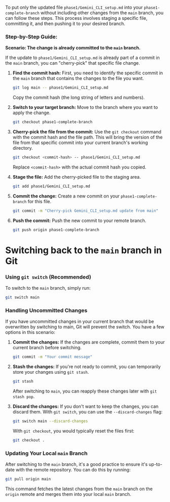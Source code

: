 To put only the updated file `phase1/Gemini_CLI_setup.md` into your `phase1-complete-branch` without including other changes from the `main` branch, you can follow these steps. This process involves staging a specific file, committing it, and then pushing it to your desired branch.

### Step-by-Step Guide:

**Scenario: The change is already committed to the `main` branch.**

If the update to `phase1/Gemini_CLI_setup.md` is already part of a commit in the `main` branch, you can "cherry-pick" that specific file change.

1.  **Find the commit hash:**
    First, you need to identify the specific commit in the `main` branch that contains the changes to the file you want.
    ```bash
    git log main -- phase1/Gemini_CLI_setup.md
    ```
    Copy the commit hash (the long string of letters and numbers).

2.  **Switch to your target branch:**
    Move to the branch where you want to apply the change.
    ```bash
    git checkout phase1-complete-branch
    ```

3.  **Cherry-pick the file from the commit:**
    Use the `git checkout` command with the commit hash and the file path. This will bring the version of the file from that specific commit into your current branch's working directory.
    ```bash
    git checkout <commit-hash> -- phase1/Gemini_CLI_setup.md
    ```
    Replace `<commit-hash>` with the actual commit hash you copied.

4.  **Stage the file:**
    Add the cherry-picked file to the staging area.
    ```bash
    git add phase1/Gemini_CLI_setup.md
    ```

5.  **Commit the change:**
    Create a new commit on your `phase1-complete-branch` for this file.
    ```bash
    git commit -m "Cherry-pick Gemini_CLI_setup.md update from main"
    ```

6.  **Push the commit:**
    Push the new commit to your remote branch.
    ```bash
    git push origin phase1-complete-branch
    ```

# Switching back to the `main` branch in Git

### Using `git switch` (Recommended) 

To switch to the `main` branch, simply run: 

```bash
git switch main
``` 

### Handling Uncommitted Changes 
If you have uncommitted changes in your current branch that would be overwritten by switching to main, Git will prevent the switch. You have a few options in this scenario:

1.  **Commit the changes:** If the changes are complete, commit them to your current branch before switching. 
    ```bash
    git commit -m "Your commit message"
    ``` 

2.  **Stash the changes:** If you're not ready to commit, you can temporarily store your changes using `git stash`. 
    ```bash
    git stash
    ``` 
    After switching to `main`, you can reapply these changes later with `git stash pop`. 

3.  **Discard the changes:** If you don't want to keep the changes, you can discard them. With `git switch`, you can use the `--discard-changes` flag: 
    ```bash
    git switch main --discard-changes
    ``` 
    With `git checkout`, you would typically reset the files first: 
    ```bash
    git checkout .
    ``` 

### Updating Your Local `main` Branch 

After switching to the `main` branch, it's a good practice to ensure it's up-to-date with the remote repository. You can do this by running: 

```bash
git pull origin main
``` 

This command fetches the latest changes from the `main` branch on the `origin` remote and merges them into your local `main` branch.